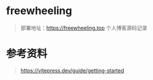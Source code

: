 # freewheeling
> 部署地址：https://freewheeling.top
个人博客源码记录
# 参考资料
> https://vitepress.dev/guide/getting-started
